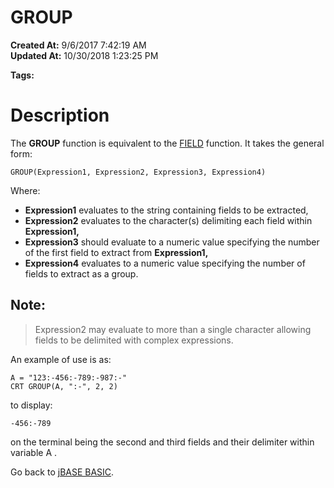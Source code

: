 # GROUP

**Created At:** 9/6/2017 7:42:19 AM  
**Updated At:** 10/30/2018 1:23:25 PM  

**Tags:**
<badge text='grouping' vertical='middle' />

# Description

The **GROUP** function is equivalent to the [FIELD](/36868-jbase-basic/field) function. It takes the general form:

```
GROUP(Expression1, Expression2, Expression3, Expression4)
```

Where:

- **Expression1** evaluates to the string containing fields to be extracted,
- **Expression2** evaluates to the character(s) delimiting each field within **Expression1,**
- **Expression3** should evaluate to a numeric value specifying the number of the first field to extract from **Expression1,**
- **Expression4** evaluates to a numeric value specifying the number of fields to extract as a group.


## Note: 


> Expression2 may evaluate to more than a single character allowing fields to be delimited with complex expressions.


An example of use is as:

```
A = "123:-456:-789:-987:-"
CRT GROUP(A, ":-", 2, 2)
```

to display:

```
-456:-789
```

on the terminal being the second and third fields and their delimiter within variable A .



Go back to [jBASE BASIC](263498-jbase-basic).
